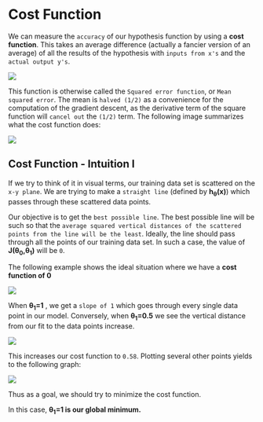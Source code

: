 Cost Function
=============

We can measure the `accuracy` of our hypothesis function by using a **cost function**. This takes an average difference (actually a fancier version of an average) of all the results of the hypothesis with `inputs from x's` and the `actual output y's`.

![](https://lh3.googleusercontent.com/OrnEzpo5mYzYehRr-K_Goc2t2vyz9yUro5-d2drtNk0grPhye6pSQNbJkFDdBdgqlhsgNqZjoCUc-Yj_ixUOWIvImHBFAVdq-TVO0zACMRfg8HB-U3qpGSx7-ZyOekGQEeb_hWU4nGo636hoemVSPFBgs14BxL_00u70b6i8-_Acxk642lxQg9MIj1iIn19C21hsS765o7H3ie2Mb1TMx1ETkUfjOmSOnY72ZaguPysKKZrvdgJBSru4Hn36I0X4mSzPGryNa_mMHdlAd_JBeO8xORw3YsEdpVfYjTEKiA8LFVto9V2LVDOlW_oaFq3JCo4KYbz6W6b8wtwYj_kVxiKG6DDiMS0oOmMUnSZ83o3g0nprzQ7UnzU9_C8cY28966VNuLf5u8q-pyqNcS9zgT5qjha9qI4Rw-ZB-V93i_j1kht6BEf0LTeUK_jd6LHqKhmOAhAzhAJBugXiJ6rrzUco7Q4ZvF5SsfN0AyH6pIOhzzKwOBauBQ8KYpVjaX99t54PPySU6pFG0-6Yjm6MKc_5wJiV4Ems7RPapCKo54_aE0Hios4AaSdWvWqEfJwhVLJ1FnPJk9VykkCfWELDFLett5L5qMnGYAY7bowi56K_vG_pqeKqosvvMxB5U7WNRV2C6mBgN3A9RDE81X9ZcFiS-6lt5rwN61kyvOIQXFmt1fmPBfov5XeKHcNr8g=w909-h137-no?authuser=0)

This function is otherwise called the `Squared error function`, or `Mean squared error`. The mean is `halved (1/2)` as a convenience for the computation of the gradient descent, as the derivative term of the square function will `cancel out` the `(1/2)` term. The following image summarizes what the cost function does:

![](https://d3c33hcgiwev3.cloudfront.net/imageAssetProxy.v1/R2YF5Lj3EeajLxLfjQiSjg_110c901f58043f995a35b31431935290_Screen-Shot-2016-12-02-at-5.23.31-PM.png?expiry=1598400000000&hmac=7tuT-Q_8Rn6n2wBFWV8HUgAsNXcgDPNW8S1x3ZMw2wY)

<h2> Cost Function - Intuition I </h2>


If we try to think of it in visual terms, our training data set is scattered on the `x-y plane`. We are trying to make a `straight line` (defined by <b>h<sub>θ</sub>(x)</b>) which passes through these scattered data points.

Our objective is to get the `best possible line`. The best possible line will be such so that the `average squared vertical distances of the scattered points from the line will be the least`. Ideally, the line should pass through all the points of our training data set. In such a case, the value of <b>J(θ<sub>0</sub>,θ<sub>1</sub>)</b> will be `0`. 


The following example shows the ideal situation where we have a <b>cost function of 0</b>


![](https://d3c33hcgiwev3.cloudfront.net/imageAssetProxy.v1/_B8TJZtREea33w76dwnDIg_3e3d4433e32478f8df446d0b6da26c27_Screenshot-2016-10-26-00.57.56.png?expiry=1598486400000&hmac=-ORmmkzWwodfvPDgIvlqTmD2o4HVIAUf5QscwGV0_Kc)

When <b>θ<sub>1</sub>=1</b> , we get a `slope of 1` which goes through every single data point in our model. Conversely, when <b>θ<sub>1</sub>=0.5</b>  we see the vertical distance from our fit to the data points increase.

![](https://d3c33hcgiwev3.cloudfront.net/imageAssetProxy.v1/8guexptSEeanbxIMvDC87g_3d86874dfd37b8e3c53c9f6cfa94676c_Screenshot-2016-10-26-01.03.07.png?expiry=1598486400000&hmac=0iFeT0MM7hHUOjvJDgIJcTKnpd3jXs-cYAN0mMr3uUM)

This increases our cost function to `0.58`. Plotting several other points yields to the following graph:

![](https://d3c33hcgiwev3.cloudfront.net/imageAssetProxy.v1/fph0S5tTEeajtg5TyD0vYA_9b28bdfeb34b2d4914d0b64903735cf1_Screenshot-2016-10-26-01.09.05.png?expiry=1598486400000&hmac=FdJ4WuVjgGxpJbLoQejnIaZIVlbjvjMeKU73fcRLHoQ)

Thus as a goal, we should try to minimize the cost function. 


In this case, <b>θ<sub>1</sub>=1 is our global minimum.</b>



